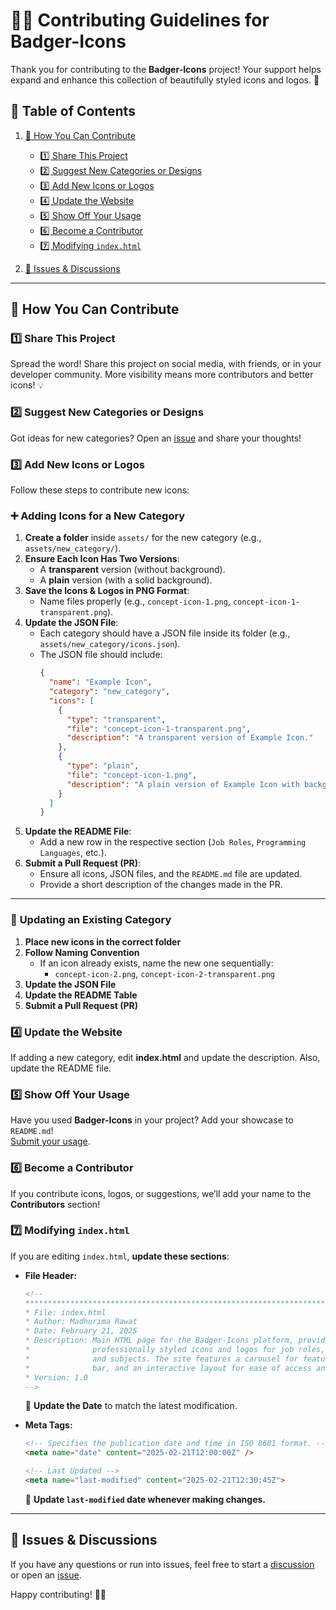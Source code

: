 # 🎨🚀 Contributing Guidelines for Badger-Icons  

Thank you for contributing to the **Badger-Icons** project! Your support helps expand and enhance this collection of beautifully styled icons and logos. 💖  

## 📝 Table of Contents  

1. [📌 How You Can Contribute](#-how-you-can-contribute)  
   - [1️⃣ Share This Project](#1%EF%B8%8F-share-this-project)  
   - [2️⃣ Suggest New Categories or Designs](#2%EF%B8%8F-suggest-new-categories-or-designs)  
   - [3️⃣ Add New Icons or Logos](#3%EF%B8%8F-add-new-icons-or-logos)  
   - [4️⃣ Update the Website](#4%EF%B8%8F-update-the-website)  
   - [5️⃣ Show Off Your Usage](#5%EF%B8%8F-show-off-your-usage)  
   - [6️⃣ Become a Contributor](#6%EF%B8%8F-become-a-contributor)  
   - [7️⃣ Modifying `index.html`](#7%EF%B8%8F-modifying-indexhtml)  

2. [📢 Issues & Discussions](#-issues--discussions)  

---

## 📌 How You Can Contribute  

### 1️⃣ Share This Project  
Spread the word! Share this project on social media, with friends, or in your developer community. More visibility means more contributors and better icons! 💡  

### 2️⃣ Suggest New Categories or Designs  
Got ideas for new categories? Open an [issue](https://github.com/madhurimarawat/Badger-Icons/issues) and share your thoughts!  

### 3️⃣ Add New Icons or Logos  
Follow these steps to contribute new icons:  

### ➕ **Adding Icons for a New Category**  

1. **Create a folder** inside `assets/` for the new category (e.g., `assets/new_category/`).  
2. **Ensure Each Icon Has Two Versions**:  
   - A **transparent** version (without background).  
   - A **plain** version (with a solid background).  
3. **Save the Icons & Logos in PNG Format**:  
   - Name files properly (e.g., `concept-icon-1.png`, `concept-icon-1-transparent.png`).  
4. **Update the JSON File**:  
   - Each category should have a JSON file inside its folder (e.g., `assets/new_category/icons.json`).  
   - The JSON file should include:  
     ```json
     {
       "name": "Example Icon",
       "category": "new_category",
       "icons": [
         {
           "type": "transparent",
           "file": "concept-icon-1-transparent.png",
           "description": "A transparent version of Example Icon."
         },
         {
           "type": "plain",
           "file": "concept-icon-1.png",
           "description": "A plain version of Example Icon with background."
         }
       ]
     }
     ```  
5. **Update the README File**:  
   - Add a new row in the respective section (`Job Roles`, `Programming Languages`, etc.).  
6. **Submit a Pull Request (PR)**:  
   - Ensure all icons, JSON files, and the `README.md` file are updated.  
   - Provide a short description of the changes made in the PR.  

---

### 🔄 **Updating an Existing Category**  

1. **Place new icons in the correct folder**  
2. **Follow Naming Convention**  
   - If an icon already exists, name the new one sequentially:  
     - `concept-icon-2.png`, `concept-icon-2-transparent.png`  
3. **Update the JSON File**  
4. **Update the README Table**  
5. **Submit a Pull Request (PR)**  

### 4️⃣ Update the Website  
If adding a new category, edit **index.html** and update the description. Also, update the README file.  

### 5️⃣ Show Off Your Usage  
Have you used **Badger-Icons** in your project? Add your showcase to `README.md`!  
[Submit your usage](https://github.com/madhurimarawat/Badger-Icons/issues).  

### 6️⃣ Become a Contributor  
If you contribute icons, logos, or suggestions, we’ll add your name to the **Contributors** section!  

### 7️⃣ Modifying `index.html`  
If you are editing `index.html`, **update these sections**:  

- **File Header:**  
  ```html
  <!--
  *********************************************************************************************
  * File: index.html
  * Author: Madhurima Rawat
  * Date: February 21, 2025
  * Description: Main HTML page for the Badger-Icons platform, providing a collection of
  *              professionally styled icons and logos for job roles, programming languages,
  *              and subjects. The site features a carousel for featured icons, a navigation
  *              bar, and an interactive layout for ease of access and contribution.
  * Version: 1.0
  -->
  ```  
  📌 **Update the Date** to match the latest modification.  

- **Meta Tags:**  
  ```html
  <!-- Specifies the publication date and time in ISO 8601 format. -->
  <meta name="date" content="2025-02-21T12:00:00Z" />

  <!-- Last Updated -->
  <meta name="last-modified" content="2025-02-21T12:30:45Z">
  ```  
  📌 **Update `last-modified` date whenever making changes.**  

---

## 📢 Issues & Discussions  
If you have any questions or run into issues, feel free to start a [discussion](https://github.com/madhurimarawat/Badger-Icons/discussions) or open an [issue](https://github.com/madhurimarawat/Badger-Icons/issues).  

Happy contributing! 🎨🚀
